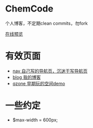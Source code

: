 # ChemCode
个人博客，不定期clean commits，勿fork

[在线预览](https://chemcode.tk)

# 有效页面
- [nav 自己写的导航页，沉迷于写导航页](https://chemcode.tk/nav/an/index.html)
- [blog 我的博客](https://chemcode.tk/blog/index.html)
- [qzone 早期玩的空间demo](https://chemcode.tk/qzone/index.html)


# 一些约定
- $max-width = 600px;



